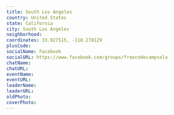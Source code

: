 ```yaml
---
title: South Los Angeles
country: United States
state: California
city: South Los Angeles
neighborhood: 
coordinates: 33.927515, -118.278129
plusCode:
socialName: Facebook
socialURL: https://www.facebook.com/groups/freecodecampsola
chatName:
chatURL:
eventName:
eventURL:
leaderName:
leaderURL:
oldPhoto: 
coverPhoto:
---
```

